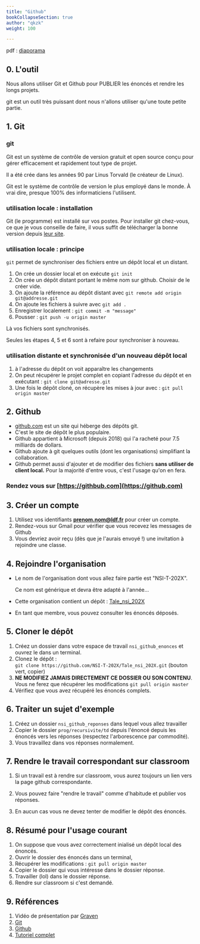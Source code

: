 ```yaml
---
title: "Github"
bookCollapseSection: true
author: "qkzk"
weight: 100

---
```



pdf : [diaporama](/uploads/docnsitale/organisation/github.pdf)

## 0. L'outil

Nous allons utiliser Git et Github pour PUBLIER les énoncés et rendre les longs projets.

git est un outil très puissant dont nous n'allons utiliser qu'une toute petite partie.

## 1. Git

### git

Git est un système de contrôle de version gratuit et open source conçu
pour gérer efficacement et rapidement tout type de projet.

Il a été crée dans les années 90 par Linus Torvald (le créateur de Linux).

Git est le système de contrôle de version le plus employé dans le monde. À vrai dire, presque 100% des informaticiens l'utilisent.

### utilisation locale : installation

Git (le programme) est installé sur vos postes. Pour installer git chez-vous,
ce que je vous conseille de faire, il vous suffit de télécharger la bonne version
depuis [leur site](https://git-scm.com/downloads).

### utilisation locale : principe

`git` permet de synchroniser des fichiers entre un dépôt local et un distant.

1. On crée un dossier local et on exécute `git init`
2. On crée un dépôt distant portant le même nom sur github. Choisir de le créer vide.
3. On ajoute la référence au dépôt distant avec `git remote add origin git@addresse.git`
4. On ajoute les fichiers à suivre avec `git add .`
5. Enregistrer localement : `git commit -m "message"`
6. Pousser : `git push -u origin master`

Là vos fichiers sont synchronisés.

Seules les étapes 4, 5 et 6 sont à refaire pour synchroniser à nouveau.

### utilisation distante et synchronisée d'un nouveau dépôt local

1. à l'adresse du dépôt on voit apparaître les changements
2. On peut récupérer le projet complet en copiant l'adresse du dépôt
    et en exécutant : `git clone git@adresse.git`
3. Une fois le dépôt cloné, on récupère les mises à jour avec : `git pull origin master`



## 2. Github

* [github.com](https://github.com) est un site qui héberge des dépôts git.
* C'est le site de dépôt le plus populaire.
* Github appartient à Microsoft (depuis 2018) qui l'a racheté pour 7.5 milliards de dollars.
* Github ajoute à git quelques outils (dont les organisations) simplifiant la collaboration.
* Github permet aussi d'ajouter et de modifier des fichiers **sans utiliser de client local.**
    Pour la majorité d'entre vous, c'est l'usage qu'on en fera.


### Rendez vous sur [https://githbub.com](https://github.com)

## 3. Créer un compte

1. Utilisez vos identifiants **prenom.nom@ldf.fr** pour créer un compte.
2. Rendez-vous sur Gmail pour vérifier que vous recevez les messages de Github
3. Vous devriez avoir reçu (dès que je l'aurais envoyé !) une invitation à
    rejoindre une classe.

## 4. Rejoindre l'organisation

* Le nom de l'organisation dont vous allez faire partie est "NSI-T-202X".

    Ce nom est générique et devra être adapté à l'année...

* Cette organisation contient un dépôt : [Tale_nsi_202X](https://github.com/NSI-T-202X/Tale_nsi_202X)

* En tant que membre, vous pouvez consulter les énoncés déposés.

## 5. Cloner le dépôt

1. Créez un dossier dans votre espace de travail `nsi_github_enonces` et ouvrez
    le dans un terminal. 
2. Clonez le dépôt :\
    `git clone https://github.com/NSI-T-202X/Tale_nsi_202X.git` (bouton vert, copier)
4. **NE MODIFIEZ JAMAIS DIRECTEMENT CE DOSSIER OU SON CONTENU**.\
    Vous ne ferez que récupérer les modifications `git pull origin master`
5. Vérifiez que vous avez récupéré les énoncés complets.

## 6. Traiter un sujet d'exemple

1. Créez un dossier `nsi_github_reponses` dans lequel vous allez travailler
2. Copier le dossier `prog/recursivite/td` depuis l'énoncé 
    depuis les énoncés vers les réponses (respectez l'arborescence par commodité).
3. Vous travaillez dans vos réponses normalement.

## 7. Rendre le travail correspondant sur classroom

1. Si un travail est à rendre sur classroom, vous aurez toujours un lien vers
    la page github correspondante.

2. Vous pouvez faire "rendre le travail" comme d'habitude et publier vos
    réponses.

3. En aucun cas vous ne devez tenter de modifier le dépôt des énoncés.

## 8. Résumé pour l'usage courant

1. On suppose que vous avez correctement inialisé un dépôt local des énoncés.
2. Ouvrir le dossier des énoncés dans un terminal,
3. Récupérer les modifications : `git pull origin master`
4. Copier le dossier qui vous intéresse dans le dossier réponse.
5. Travailler (lol) dans le dossier réponse.
6. Rendre sur classroom si c'est demandé.

## 9. Références

1. Vidéo de présentation par [Graven](https://www.youtube.com/watch?v=gp_k0UVOYMw)
2. [Git](https://git-scm.com/)
3. [Github](https://github.com/)
4. [Tutoriel complet](https://perso.liris.cnrs.fr/pierre-antoine.champin/enseignement/intro-git/)
